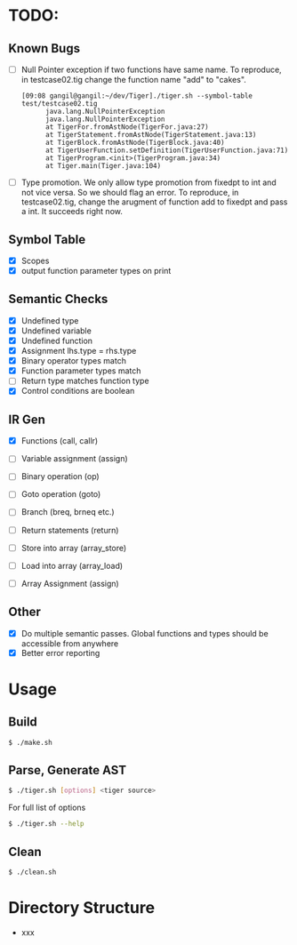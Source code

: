# TODO:

## Known Bugs

- [ ] Null Pointer exception if two functions have same name. To reproduce, in testcase02.tig change the function name "add" to "cakes".


  ```
  [09:08 gangil@gangil:~/dev/Tiger]./tiger.sh --symbol-table test/testcase02.tig 
        java.lang.NullPointerException
        java.lang.NullPointerException
        at TigerFor.fromAstNode(TigerFor.java:27)
        at TigerStatement.fromAstNode(TigerStatement.java:13)
        at TigerBlock.fromAstNode(TigerBlock.java:40)
        at TigerUserFunction.setDefinition(TigerUserFunction.java:71)
        at TigerProgram.<init>(TigerProgram.java:34)
        at Tiger.main(Tiger.java:104)
   ```
- [ ] Type promotion. We only allow type promotion from fixedpt to int and not vice versa. So we should flag an error.
      To reproduce, in testcase02.tig, change the arugment of function add to fixedpt and pass a int. It succeeds right now.

## Symbol Table

- [x] Scopes
- [x] output function parameter types on print

## Semantic Checks

- [x] Undefined type
- [x] Undefined variable
- [x] Undefined function
- [x] Assignment lhs.type = rhs.type
- [x] Binary operator types match
- [x] Function parameter types match
- [ ] Return type matches function type
- [x] Control conditions are boolean

## IR Gen

- [x] Functions (call, callr)
- [ ] Variable assignment (assign)
- [ ] Binary operation (op)
- [ ] Goto operation (goto) 
- [ ] Branch (breq, brneq etc.)
- [ ] Return statements (return)
- [ ] Store into array (array_store)
- [ ] Load into array (array_load)
- [ ] Array Assignment (assign)


## Other

- [x] Do multiple semantic passes. Global functions and types should be accessible from anywhere
- [x] Better error reporting

# Usage

## Build

```sh
$ ./make.sh
```

## Parse, Generate AST

```sh
$ ./tiger.sh [options] <tiger source>
```

For full list of options
```sh
$ ./tiger.sh --help
```

## Clean

```sh
$ ./clean.sh
```

# Directory Structure

- xxx
